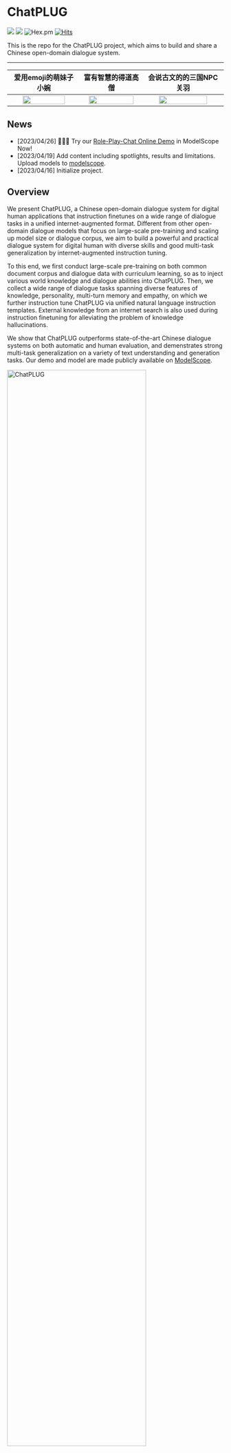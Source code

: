 # ChatPLUG

[![](assets/Demo-ModelScope-brightgreen.svg)](https://www.modelscope.cn/studios/damo/role_play_chat/summary)
[![](assets/Paper-Arxiv-orange.svg)](https://arxiv.org/abs/2304.07849)
![Hex.pm](https://img.shields.io/hexpm/l/plug)
[![Hits](https://hits.seeyoufarm.com/api/count/incr/badge.svg?url=https%3A%2F%2Fgithub.com%2FX-PLUG%2FChatP&count_bg=%23E97EBA&title_bg=%23555555&icon=&icon_color=%23E7E7E7&title=visitors&edge_flat=false)](https://hits.seeyoufarm.com)


This is the repo for the ChatPLUG project, which aims to build and share a Chinese open-domain dialogue system.

<hr>

| 爱用emoji的萌妹子小婉  |  富有智慧的得道高僧 | 会说古文的的三国NPC关羽 |
:-------------------------:|:-------------------------:|:-------------------------:
<img src="assets/xiaowan.gif"  width="80%" /> | <img src="assets/gaoseng.gif"  width="90%" /> | <img src="assets/guanyu.gif"   width="80%" /> 

## News
- [2023/04/26] 👏👏👏 Try our [Role-Play-Chat Online Demo](https://modelscope.cn/studios/damo/role_play_chat/summary) in ModelScope Now!
- [2023/04/19] Add content including spotlights, results and limitations. Upload models to [modelscope](https://modelscope.cn/my/overview). 
- [2023/04/16] Initialize project.

## Overview

We present ChatPLUG, a Chinese open-domain dialogue system for digital human applications that instruction finetunes on a wide range of dialogue tasks in a unified internet-augmented format. Different from other open-domain dialogue models that focus on large-scale pre-training and scaling up model size or dialogue corpus, we aim to build a powerful and practical dialogue system for digital human with diverse skills and good multi-task generalization by internet-augmented instruction tuning. 

To this end, we first conduct large-scale pre-training on both common document corpus and dialogue data with curriculum learning, so as to inject various world knowledge and dialogue abilities into ChatPLUG. Then, we collect a wide range of dialogue tasks spanning diverse features of knowledge, personality, multi-turn memory and empathy, on which we further instruction tune ChatPLUG via unified natural language instruction templates. External knowledge from an internet search is also used during instruction finetuning for alleviating the problem of knowledge hallucinations. 

We show that ChatPLUG outperforms state-of-the-art Chinese dialogue systems on both automatic and human evaluation, and demenstrates strong multi-task generalization on a variety of text understanding and generation tasks. Our demo and model are made publicly available on [ModelScope](https://modelscope.cn/models/damo/ChatPLUG-3.7B/summary).  

<img src="assets/ChatPLUG.jpg" alt="ChatPLUG" width="80%" />

Please read our paper for more detains about ChatPLUG.

- ChatPLUG: Open-Domain Generative Dialogue System with Internet-Augmented Instruction Tuning for Digital Human. [https://arxiv.org/abs/2304.07849]( https://arxiv.org/abs/2304.07849)


## Online Demo
[Role-Play-Chat](https://www.modelscope.cn/studios/damo/role_play_chat/summary)


## Spotlights

<img src="assets/spotlights.jpg" alt="spotlights" width="80%" />

Compared with existed open-source models, we highlight three feaures of ChatPLUG as follows:

1. **Knowledge Augmentation**

  > It's flexible to integrate external knowledge during inference, and this is an optional input. You can utilize a search engine to acquire up-to-date information or use a local knowledge base to obtain domain knowledge. 

2. **Personalization**

  > It's easy to customize the style of conversations and characters by setting bot profiles or using role-paly instructions.

3. **Multi Skills** 

  > It exhibits its proficiency in open-domain dialogue through mulit-turn conversation, while also displaying impressive multi-task abilities on a wide range of NLP tasks. 

 

## Evaluation and Examples

### 1. Knowledge Augmentation

With external knowledge from a search engine, the problem of knowledge hallucinations is alleviated. Besides, it enables ChatPLUG to generate informative responses and can answer correctly when encountering real-time questions.

**Human evaluation of knowledge hallucination**

> With knowledge augmentation, ChatPLUG achieves better performance in terms of knowledge hallucination.

<img src="assets/knowledge_hallucination.jpg" width="50%" alt="knowledge_hallucination"/>


<details><summary><b>Examples of real-time questions (Click to view👇)</b></summary>
<img src="assets/knowledge_example.jpg" alt="knowledge_example" style="zoom: 67%;" />
<summary>Access up-to-date information from Internet enables ChatPLUG to provide accurate real-time answers to questions.  </summary>
</details> 


### 2. Personalization

It's flexible to customize dialogue style and characters by setting bot profiles through our FiD architecture or simply using the appropriate prompt. 

<details><summary><b>Examples of dialogue-style customization (Click to view👇)</b></summary>
<img src="assets/dialogue_style.jpg" alt="dialogue-style" style="zoom: 67%;" />
</details>  

<details><summary><b>Examples of character customization (Click to view👇)</b></summary>
<img src="assets/character_customization.jpg" alt="character_customization" style="zoom: 67%;" />
</details>  


### 3. Multi Skills

ChatPLUG can not only generate coherent and engaging responses in an open and multi-turn conversation scenario, but also demenstrate strong multi-task generalization on a variety of text understanding and generation tasks. We will compare its performance with other recent open-source models, and provide examples as below. 

**Human evaluation of multi-task generalization**

> We compare our model with open-source Chinese LLMs including <a href="https://github.com/LianjiaTech/BELLE">BELLE-7M-2B</a> and <a href="https://github.com/THUDM/ChatGLM-6B">ChatGLM-6B</a> following the four-level rating evaluation (A>B>C>D). First, all the models are able to follow the given instructions (very small quantity of RATING-D). Second, our model ChatPLUG-3.7B achieves better performance (more quantity of RATING-A and fewer quantity of RATING-C) than BELLE-7B-2M with fewer model parameters and is comparable to ChatGLM-6B. It demonstrates the strong multi-task generalization of ChatPLUG. Lastly, by scaling up the model size to 13B, our model ChatPLUG-13B obtains the best performance. 

<img src="assets/evaluation_of_multi_task.jpg" width="40%" alt="evaluation_of_multi_task"/>


<details><summary><b>Examples of multi-task generalization (Click to view👇)</b></summary>
<img src="assets/multitask_case_1.jpg" alt="multitask_case_1" style="zoom: 67%;" />
<img src="assets/multitask_case_2.jpg" alt="multitask_case_2" style="zoom: 67%;" />
</details>  


## How to run
We offer three methods to use or continue developing ChatPLUG as follows:

|             | Inference                        | Training                      |
|-------------|----------------------------------|-------------------------------|
| ModelScope  | :heavy_check_mark: Cli           | :x:  Not Ready                |
| XDPX        | :heavy_check_mark: Cli & Serving | :heavy_check_mark:    Support (Coming soon) |
| HuggingFace | :heavy_check_mark:Cli  (Coming soon)          | :x: Not Ready                 |

### ModelScope
You can download and use ChatPLUG models from ModelScope.

| Model Name    | URL                                                          |
| ------------- | ------------------------------------------------------------ |
| ChatPLUG-240M | [ChatPLUG-开放域对话模型-240M](https://modelscope.cn/models/damo/ChatPLUG-240M/summary) |
| ChatPLUG-3.7B | [ChatPLUG-开放域对话模型-3.7B](https://modelscope.cn/models/damo/ChatPLUG-3.7B/summary) |


### XDPX

XDPX is an easy-to-use library, that allows researchers and developers to train custom models and build own chatbots in a streamlined manner. Its all-in-one functionality allows for a one-stop solution that simplifies complex processes.

[quick start](https://chatplug.readthedocs.io/en/latest/chatplug/get_started.html)

```bash
# run cli inference
x-script fidchat_new <CONFIG>.hjson

# run training (Coming soon)
x-train <CONFIG>.hjson
```


### HuggingFace
Coming soon.

## Limitations

Based on the real-world dialogue capabilities of digital human, we mainly focus on mulit-turn conversation with three fundamental abilities including **knowledge augmentation**, **personalization** and **multi skills.** Please refer to our paper for futher details.

At the launch of the ChatPLUG project, we don't intentionally bulid a all-powerful large-scale model. Therefore, we find some following limitations.

- Dialogue style generation: ChatPLUG more often tends to generate short and concise responses, which are more suitable for conversational scenarios.
- Weak reasoning ability: it's not good at solving problems that require reasoning skills, such as math calculation.
- Weak code ability: it's not pre-trained with code, so it may perform poorly on coding task.
- May generate harmful content: hamrful or biased content may still be generated if induced.
- Limited multilingual ability: we focus on building a Chinese open-domain dialogue system and not intentinally to improve multilingual ability. 

We leave above shortcomings for future work.


## Citations

If you find our project useful in your work, please cite:

```
  @misc{tian2023chatplug,
        title={ChatPLUG: Open-Domain Generative Dialogue System with Internet-Augmented Instruction Tuning for Digital Human}, 
        author={Junfeng Tian and Hehong Chen and Guohai Xu and Ming Yan and Xing Gao and Jianhai Zhang and Chenliang Li and Jiayi Liu and Wenshen Xu and Haiyang Xu and Qi Qian and Wei Wang and Qinghao Ye and Jiejing Zhang and Ji Zhang and Fei Huang and Jingren Zhou},
        year={2023},
        eprint={2304.07849},
        archivePrefix={arXiv},
        primaryClass={cs.CL}
  }
```

- PLUG: Pre-training for Language Understanding and Generation [Link](https://modelscope.cn/models/damo/nlp_plug_text-generation_27B/summary) 

```
@misc{plug2021,
  title = {{PLUG: Pre-training for Language Understanding and Generation}},
  author={ModelScope},
  publisher = {ModelScope},
  journal = {ModelScope repository},
  year = {2021},
  howpublished = {\url{https://modelscope.cn/models/damo/nlp_plug_text-generation_27B/summary}},
}
```






